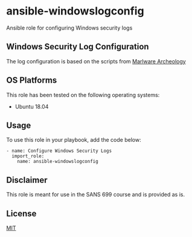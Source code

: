 # ansible-windowslogconfig

Ansible role for configuring Windows security logs

## Windows Security Log Configuration

The log configuration is based on the scripts from [Marlware Archeology](https://www.malwarearchaeology.com/logging)

## OS Platforms

This role has been tested on the following operating systems:

- Ubuntu 18.04

## Usage

To use this role in your playbook, add the code below:

```
- name: Configure Windows Security Logs
  import_role:
    name: ansible-windowslogconfig
```

## Disclaimer

This role is meant for use in the SANS 699 course and is provided as is.

## License

[MIT](LICENSE)